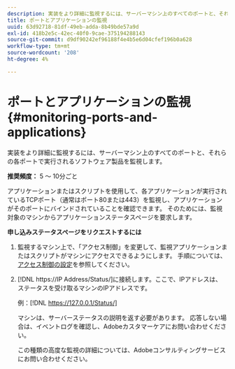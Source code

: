 ```yaml
---
description: 実装をより詳細に監視するには、サーバーマシン上のすべてのポートと、それらの各ポートで実行されるソフトウェア製品を監視します。
title: ポートとアプリケーションの監視
uuid: 63d92718-81df-49eb-adda-8b49bde57a9d
exl-id: 418b2e5c-42ec-40f0-9cae-375194288143
source-git-commit: d9df90242ef96188f4e4b5e6d04cfef196b0a628
workflow-type: tm+mt
source-wordcount: '208'
ht-degree: 4%

---
```


# ポートとアプリケーションの監視{#monitoring-ports-and-applications}

実装をより詳細に監視するには、サーバーマシン上のすべてのポートと、それらの各ポートで実行されるソフトウェア製品を監視します。

**推奨頻度：** 5 ～ 10分ごと

アプリケーションまたはスクリプトを使用して、各アプリケーションが実行されているTCPポート（通常はポート80または443）を監視し、アプリケーションがそのポートにバインドされていることを確認できます。 そのためには、監視対象のマシンからアプリケーションステータスページを要求します。

**申し込みステータスページをリクエストするには**

1. 監視するマシン上で、「アクセス制御」を変更して、監視アプリケーションまたはスクリプトがマシンにアクセスできるようにします。 手順については、[アクセス制御の設定](../../../home/c-inst-svr/c-admin-inst-svr/c-config-acs-ctrl/c-config-acs-ctrl.md#concept-ac385e870dbe4b57a72bf7266b60f93d)を参照してください。
1. [!DNL https://IP Address/Status/]に接続します。ここで、IPアドレスは、ステータスを受け取るマシンのIPアドレスです。

   例：[!DNL https://127.0.0.1/Status/]

   マシンは、サーバーステータスの説明を返す必要があります。 応答しない場合は、イベントログを確認し、Adobeカスタマーケアにお問い合わせください。

   この種類の高度な監視の詳細については、Adobeコンサルティングサービスにお問い合わせください。
